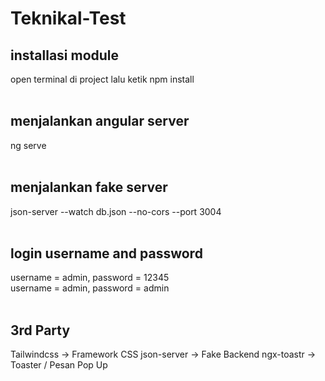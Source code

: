 # Teknikal-Test

## installasi module
open terminal di project lalu ketik npm install<br /><br />

## menjalankan angular server
ng serve<br /><br />

## menjalankan fake server
json-server --watch db.json --no-cors --port 3004<br /><br />

## login username and password
username = admin, password = 12345<br />
username = admin, password = admin<br /><br />


## 3rd Party
Tailwindcss -> Framework CSS
json-server -> Fake Backend
ngx-toastr -> Toaster / Pesan Pop Up
